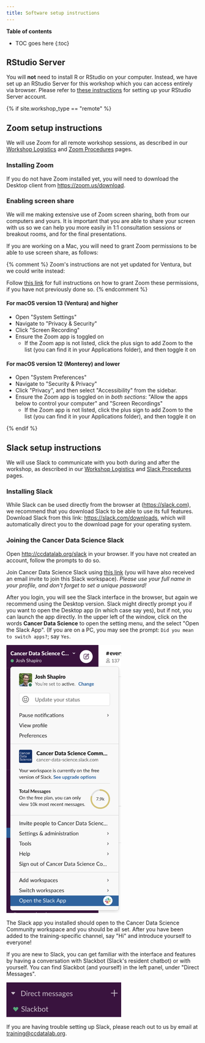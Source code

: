 ```yaml
---
title: Software setup instructions
---
```


**Table of contents**

* TOC goes here
{:toc}

## RStudio Server

You will **not** need to install R or RStudio on your computer.
Instead, we have set up an RStudio Server for this workshop which you can access entirely via browser.
Please refer to [these instructions](rstudio-login.md) for setting up your RStudio Server account.

{% if site.workshop_type == "remote" %}

## Zoom setup instructions

We will use Zoom for all remote workshop sessions, as described in our [Workshop Logistics](../workshop/workshop-logistics.md) and [Zoom Procedures](zoom-procedures.md) pages.
### Installing Zoom

If you do not have Zoom installed yet, you will need to download the Desktop client from <https://zoom.us/download>.

### Enabling screen share

We will me making extensive use of Zoom screen sharing, both from our computers and yours.
It is important that you are able to share your screen with us so we can help you more easily in 1:1 consultation sessions or breakout rooms, and for the final presentations.

If you are working on a Mac, you will need to grant Zoom permissions to be able to use screen share, as follows:

{% comment %}
Zoom's instructions are not yet updated for Ventura, but we could write instead:

Follow [this link](https://support.zoom.us/hc/en-us/articles/360016688031) for full instructions on how to grant Zoom these permissions, if you have not previously done so.
{% endcomment %}

#### For macOS version 13 (Ventura) and higher
* Open "System Settings"
* Navigate to "Privacy & Security"
* Click "Screen Recording"
* Ensure the Zoom app is toggled on
  * If the Zoom app is not listed, click the plus sign to add Zoom to the list (you can find it in your Applications folder), and then toggle it on


#### For macOS version 12 (Monterey) and lower
* Open "System Preferences"
* Navigate to "Security & Privacy"
* Click "Privacy", and then select "Accessibility" from the sidebar.
* Ensure the Zoom app is toggled on in _both sections_: "Allow the apps below to control your computer" and "Screen Recordings"
  * If the Zoom app is not listed, click the plus sign to add Zoom to the list (you can find it in your Applications folder), and then toggle it on

{% endif %}

## Slack setup instructions

We will use Slack to communicate with you both during and after the workshop, as described in our [Workshop Logistics](../workshop/workshop-logistics.md) and [Slack Procedures](slack-procedures.md) pages.


### Installing Slack

While Slack can be used directly from the browser at (<https://slack.com>), we recommend that you download Slack to be able to use its full features.
Download Slack from this link: <https://slack.com/downloads>, which will automatically direct you to the download page for your operating system.
### Joining the Cancer Data Science Slack

Open <http://ccdatalab.org/slack> in your browser.
If you have not created an account, follow the prompts to do so.

Join Cancer Data Science Slack using [this link](https://ccdatalab.org/slack) (you will have also received an email invite to join this Slack workspace).
_Please use your full name in your profile, and don't forget to set a unique password!_

After you login, you will see the Slack interface in the browser, but again we recommend using the Desktop version.
Slack might directly prompt you if you want to open the Desktop app (in which case say yes), but if not, you can launch the app directly.
In the upper left of the window, click on the words **Cancer Data Science** to open the setting menu, and the select "Open the Slack App".
(If you are on a PC, you may see the prompt: `Did you mean to switch apps?`; say `Yes`.

<img src="screenshots/slack-open-app.png" alt="Slack open app menu" width = "300">

The Slack app you installed should open to the Cancer Data Science Community workspace and you should be all set.
After you have been added to the training-specific channel, say "Hi" and introduce yourself to everyone!

If you are new to Slack, you can get familiar with the interface and features by having a conversation with Slackbot (Slack's resident chatbot) or with yourself.
You can find Slackbot (and yourself) in the left panel, under "Direct Messages".

<img src="screenshots/slack-dm-slackbot.png" alt="DM Slackbot" width = "300">

If you are having trouble setting up Slack, please reach out to us by email at <training@ccdatalab.org>.